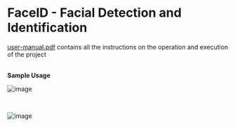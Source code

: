 # FaceID - Facial Detection and Identification

[user-manual.pdf](user-manual.pdf) contains all the instructions on the operation and execution of the project

</br><b>Sample Usage</b></br>

![image](https://github.com/user-attachments/assets/e8483a2e-0b9d-486a-87b5-073563fe6463)

<br>

![image](https://github.com/user-attachments/assets/854bb7bc-abe2-4fd5-84e7-a110e14898bb)


<!-- ![image](https://github.com/user-attachments/assets/c02fbabc-4b5e-4fd1-886b-355cdff04817) -->





